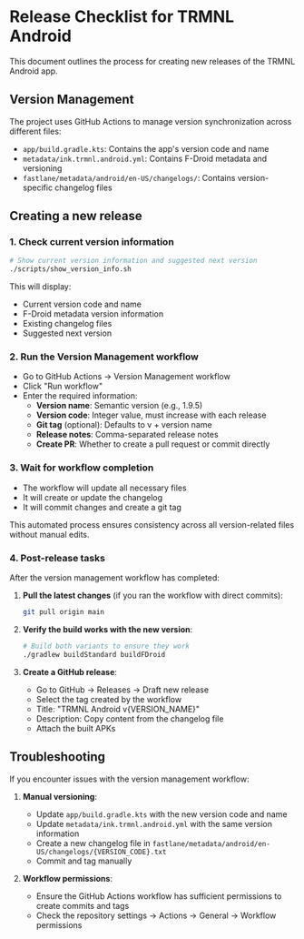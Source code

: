 # Release Checklist for TRMNL Android

This document outlines the process for creating new releases of the TRMNL Android app.

## Version Management

The project uses GitHub Actions to manage version synchronization across different files:

- `app/build.gradle.kts`: Contains the app's version code and name
- `metadata/ink.trmnl.android.yml`: Contains F-Droid metadata and versioning
- `fastlane/metadata/android/en-US/changelogs/`: Contains version-specific changelog files

## Creating a new release

### 1. Check current version information

```bash
# Show current version information and suggested next version
./scripts/show_version_info.sh
```

This will display:
- Current version code and name
- F-Droid metadata version information
- Existing changelog files
- Suggested next version

### 2. Run the Version Management workflow

- Go to GitHub Actions → Version Management workflow
- Click "Run workflow"
- Enter the required information:
  - **Version name**: Semantic version (e.g., 1.9.5)
  - **Version code**: Integer value, must increase with each release
  - **Git tag** (optional): Defaults to v + version name
  - **Release notes**: Comma-separated release notes
  - **Create PR**: Whether to create a pull request or commit directly

### 3. Wait for workflow completion

- The workflow will update all necessary files
- It will create or update the changelog
- It will commit changes and create a git tag

This automated process ensures consistency across all version-related files without manual edits.

### 4. Post-release tasks

After the version management workflow has completed:

1. **Pull the latest changes** (if you ran the workflow with direct commits):
   ```bash
   git pull origin main
   ```

2. **Verify the build works with the new version**:
   ```bash
   # Build both variants to ensure they work
   ./gradlew buildStandard buildFDroid
   ```

3. **Create a GitHub release**:
   - Go to GitHub → Releases → Draft new release
   - Select the tag created by the workflow
   - Title: "TRMNL Android v{VERSION_NAME}"
   - Description: Copy content from the changelog file
   - Attach the built APKs

## Troubleshooting

If you encounter issues with the version management workflow:

1. **Manual versioning**:
   - Update `app/build.gradle.kts` with the new version code and name
   - Update `metadata/ink.trmnl.android.yml` with the same version information
   - Create a new changelog file in `fastlane/metadata/android/en-US/changelogs/{VERSION_CODE}.txt`
   - Commit and tag manually

2. **Workflow permissions**:
   - Ensure the GitHub Actions workflow has sufficient permissions to create commits and tags
   - Check the repository settings → Actions → General → Workflow permissions
